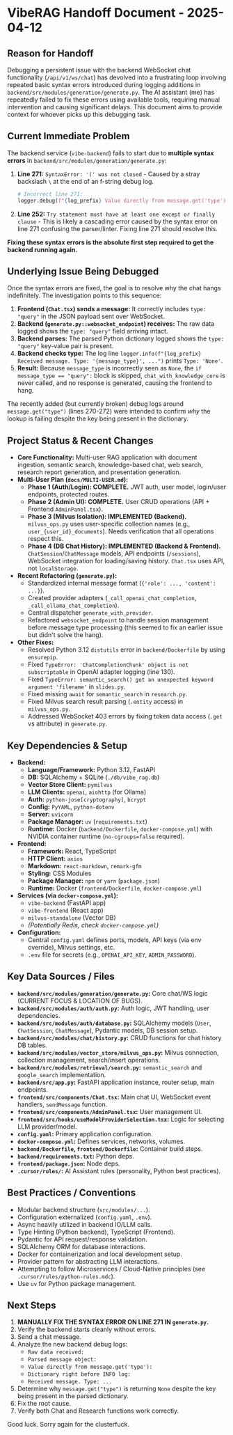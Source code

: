 # VibeRAG Handoff Document - 2025-04-12

## Reason for Handoff

Debugging a persistent issue with the backend WebSocket chat functionality (`/api/v1/ws/chat`) has devolved into a frustrating loop involving repeated basic syntax errors introduced during logging additions in `backend/src/modules/generation/generate.py`. The AI assistant (me) has repeatedly failed to fix these errors using available tools, requiring manual intervention and causing significant delays. This document aims to provide context for whoever picks up this debugging task.

## Current Immediate Problem

The backend service (`vibe-backend`) fails to start due to **multiple syntax errors** in `backend/src/modules/generation/generate.py`:

1.  **Line 271:** `SyntaxError: '(' was not closed` - Caused by a stray backslash `\` at the end of an f-string debug log.
    ```python
    # Incorrect line 271:
    logger.debug(f"{log_prefix} Value directly from message.get('type'): {message.get('type')}\\") # <<< Remove trailing backslash
    ```
2.  **Line 252:** `Try statement must have at least one except or finally clause` - This is likely a cascading error caused by the syntax error on line 271 confusing the parser/linter. Fixing line 271 should resolve this.

**Fixing these syntax errors is the absolute first step required to get the backend running again.**

## Underlying Issue Being Debugged

Once the syntax errors are fixed, the goal is to resolve why the chat hangs indefinitely. The investigation points to this sequence:

1.  **Frontend (`Chat.tsx`) sends a message:** It correctly includes `type: "query"` in the JSON payload sent over WebSocket.
2.  **Backend (`generate.py::websocket_endpoint`) receives:** The raw data logged shows the `type: "query"` field arriving intact.
3.  **Backend parses:** The parsed Python dictionary logged shows the `type: "query"` key-value pair is present.
4.  **Backend checks type:** The log line `logger.info(f"{log_prefix} Received message. Type: '{message_type}', ...")` prints `Type: 'None'`.
5.  **Result:** Because `message_type` is incorrectly seen as `None`, the `if message_type == "query":` block is skipped, `chat_with_knowledge_core` is never called, and no response is generated, causing the frontend to hang.

The recently added (but currently broken) debug logs around `message.get("type")` (lines 270-272) were intended to confirm *why* the lookup is failing despite the key being present in the dictionary.

## Project Status & Recent Changes

*   **Core Functionality:** Multi-user RAG application with document ingestion, semantic search, knowledge-based chat, web search, research report generation, and presentation generation.
*   **Multi-User Plan (`docs/MULTI-USER.md`):**
    *   **Phase 1 (Auth/Login): COMPLETE.** JWT auth, user model, login/user endpoints, protected routes.
    *   **Phase 2 (Admin UI): COMPLETE.** User CRUD operations (API + Frontend `AdminPanel.tsx`).
    *   **Phase 3 (Milvus Isolation): IMPLEMENTED (Backend).** `milvus_ops.py` uses user-specific collection names (e.g., `user_{user_id}_documents`). Needs verification that all operations respect this.
    *   **Phase 4 (DB Chat History): IMPLEMENTED (Backend & Frontend).** `ChatSession`/`ChatMessage` models, API endpoints (`/sessions`), WebSocket integration for loading/saving history. `Chat.tsx` uses API, not `localStorage`.
*   **Recent Refactoring (`generate.py`):**
    *   Standardized internal message format (`{'role': ..., 'content': ...}`).
    *   Created provider adapters (`_call_openai_chat_completion`, `_call_ollama_chat_completion`).
    *   Central dispatcher `generate_with_provider`.
    *   Refactored `websocket_endpoint` to handle session management before message type processing (this seemed to fix an earlier issue but didn't solve the hang).
*   **Other Fixes:**
    *   Resolved Python 3.12 `distutils` error in `backend/Dockerfile` by using `ensurepip`.
    *   Fixed `TypeError: 'ChatCompletionChunk' object is not subscriptable` in OpenAI adapter logging (line 130).
    *   Fixed `TypeError: semantic_search() got an unexpected keyword argument 'filename'` in `slides.py`.
    *   Fixed missing `await` for `semantic_search` in `research.py`.
    *   Fixed Milvus search result parsing (`.entity` access) in `milvus_ops.py`.
    *   Addressed WebSocket 403 errors by fixing token data access (`.get` vs attribute) in `generate.py`.

## Key Dependencies & Setup

*   **Backend:**
    *   **Language/Framework:** Python 3.12, FastAPI
    *   **DB:** SQLAlchemy + SQLite (`./db/vibe_rag.db`)
    *   **Vector Store Client:** `pymilvus`
    *   **LLM Clients:** `openai`, `aiohttp` (for Ollama)
    *   **Auth:** `python-jose[cryptography]`, `bcrypt`
    *   **Config:** `PyYAML`, `python-dotenv`
    *   **Server:** `uvicorn`
    *   **Package Manager:** `uv` (`requirements.txt`)
    *   **Runtime:** Docker (`backend/Dockerfile`, `docker-compose.yml`) with NVIDIA container runtime (`no-cgroups=false` required).
*   **Frontend:**
    *   **Framework:** React, TypeScript
    *   **HTTP Client:** `axios`
    *   **Markdown:** `react-markdown`, `remark-gfm`
    *   **Styling:** CSS Modules
    *   **Package Manager:** `npm` or `yarn` (`package.json`)
    *   **Runtime:** Docker (`frontend/Dockerfile`, `docker-compose.yml`)
*   **Services (via `docker-compose.yml`):**
    *   `vibe-backend` (FastAPI app)
    *   `vibe-frontend` (React app)
    *   `milvus-standalone` (Vector DB)
    *   *(Potentially Redis, check `docker-compose.yml`)*
*   **Configuration:**
    *   Central `config.yaml` defines ports, models, API keys (via env override), Milvus settings, etc.
    *   `.env` file for secrets (e.g., `OPENAI_API_KEY`, `ADMIN_PASSWORD`).

## Key Data Sources / Files

*   **`backend/src/modules/generation/generate.py`:** Core chat/WS logic (CURRENT FOCUS & LOCATION OF BUGS).
*   **`backend/src/modules/auth/auth.py`:** Auth logic, JWT handling, user dependencies.
*   **`backend/src/modules/auth/database.py`:** SQLAlchemy models (`User`, `ChatSession`, `ChatMessage`), Pydantic models, DB session setup.
*   **`backend/src/modules/chat/history.py`:** CRUD functions for chat history DB tables.
*   **`backend/src/modules/vector_store/milvus_ops.py`:** Milvus connection, collection management, search/insert operations.
*   **`backend/src/modules/retrieval/search.py`:** `semantic_search` and `google_search` implementation.
*   **`backend/src/app.py`:** FastAPI application instance, router setup, main endpoints.
*   **`frontend/src/components/Chat.tsx`:** Main chat UI, WebSocket event handlers, `sendMessage` function.
*   **`frontend/src/components/AdminPanel.tsx`:** User management UI.
*   **`frontend/src/hooks/useModelProviderSelection.tsx`:** Logic for selecting LLM provider/model.
*   **`config.yaml`:** Primary application configuration.
*   **`docker-compose.yml`:** Defines services, networks, volumes.
*   **`backend/Dockerfile`, `frontend/Dockerfile`:** Container build steps.
*   **`backend/requirements.txt`:** Python deps.
*   **`frontend/package.json`:** Node deps.
*   **`.cursor/rules/`:** AI Assistant rules (personality, Python best practices).

## Best Practices / Conventions

*   Modular backend structure (`src/modules/...`).
*   Configuration externalized (`config.yaml`, `.env`).
*   Async heavily utilized in backend IO/LLM calls.
*   Type Hinting (Python backend), TypeScript (Frontend).
*   Pydantic for API request/response validation.
*   SQLAlchemy ORM for database interactions.
*   Docker for containerization and local development setup.
*   Provider pattern for abstracting LLM interactions.
*   Attempting to follow Microservices / Cloud-Native principles (see `.cursor/rules/python-rules.mdc`).
*   Use `uv` for Python package management.

## Next Steps

1.  **MANUALLY FIX THE SYNTAX ERROR ON LINE 271 IN `generate.py`.**
2.  Verify the backend starts cleanly without errors.
3.  Send a chat message.
4.  Analyze the new backend debug logs:
    *   `Raw data received:`
    *   `Parsed message object:`
    *   `Value directly from message.get('type'):`
    *   `Dictionary right before INFO log:`
    *   `Received message. Type: ...`
5.  Determine why `message.get("type")` is returning `None` despite the key being present in the parsed dictionary.
6.  Fix the root cause.
7.  Verify both Chat and Research functions work correctly.

Good luck. Sorry again for the clusterfuck. 